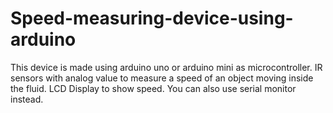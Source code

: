 # Speed-measuring-device-using-arduino
This device is made using arduino uno or arduino mini as microcontroller.
IR sensors with analog value to measure a speed of an object moving inside the fluid.
LCD Display to show speed. You can also use serial monitor instead.
